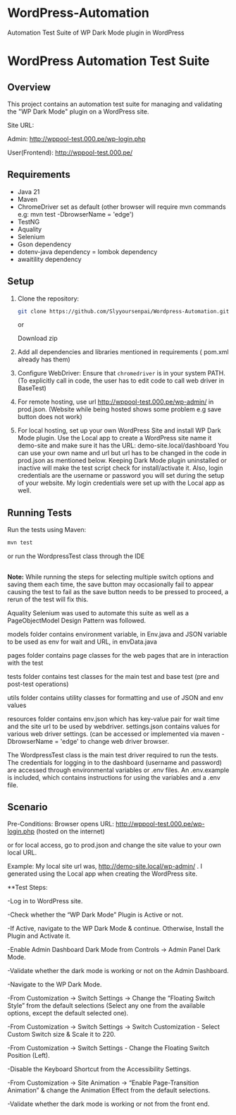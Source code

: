 # WordPress-Automation
Automation Test Suite of WP Dark Mode plugin in WordPress

# WordPress Automation Test Suite

## Overview

This project contains an automation test suite for managing and validating the "WP Dark Mode" plugin on a WordPress site.

Site URL: 

Admin:  http://wppool-test.000.pe/wp-login.php 

User(Frontend): http://wppool-test.000.pe/

## Requirements

- Java 21
- Maven
- ChromeDriver set as default (other browser will require mvn commands e.g: mvn test -DbrowserName = 'edge')
- TestNG
- Aquality
- Selenium
- Gson dependency
- dotenv-java dependency
= lombok dependency
- awaitility dependency

## Setup

1. Clone the repository:
    ```bash
    git clone https://github.com/Slyyoursenpai/Wordpress-Automation.git
    ```
    or

   Download zip

2. Add all dependencies and libraries mentioned in requirements ( pom.xml already has them)

3. Configure WebDriver:
    Ensure that `chromedriver` is in your system PATH. (To explicitly call in code, the user has to edit code to call web driver in BaseTest)

4. For remote hosting, use url http://wppool-test.000.pe/wp-admin/ in prod.json. (Website while being hosted shows some problem e.g save button does not work)

5. For local hosting, set up your own WordPress Site and install WP Dark Mode plugin. Use the Local app to create a WordPress site name it demo-site and make sure it has the URL: demo-site.local/dashboard
 You can use your own name and url but url has to be changed in the code in prod.json as mentioned below. Keeping Dark Mode plugin uninstalled or inactive will make the test script check for install/activate it.
Also, login credentials are the username or password you will set during the setup of your website. My login credentials were set up with the Local app as well.

## Running Tests

Run the tests using Maven:
```bash
mvn test
```
or run the WordpressTest class through the IDE

##

**Note:**
While running the steps for selecting multiple switch options and saving them each time, the save button may occasionally fail to appear causing the test to fail as the save button needs to be pressed to proceed, a rerun of the test will fix this. 


Aquality Selenium was used to automate this suite as well as a PageObjectModel Design Pattern was followed.

models folder contains environment variable, in Env.java and JSON variable to be used as env for wait and URL, in envData.java

pages folder contains page classes for the web pages that are in interaction with the test

tests folder contains test classes for the main test and base test (pre and post-test operations)

utils folder contains utility classes for formatting and use of JSON and env values

resources folder contains env.json which has key-value pair for wait time and the site url to be used by webdriver. settings.json contains values for various web driver settings. (can be accessed or implemented via maven -DbrowserName = 'edge' to change web driver browser.

The WordpressTest class is the main test driver required to run the tests. The credentials for logging in to the dashboard (username and password) are accessed through environmental variables or .env files. An .env.example is included, which contains instructions for using the variables and a .env file.

## Scenario

Pre-Conditions:
Browser opens URL: http://wppool-test.000.pe/wp-login.php (hosted on the internet) 

or for local access, go to prod.json and change the site value to your own local URL. 

Example: My local site url was, http://demo-site.local/wp-admin/ . I generated using the Local app when creating the WordPress site. 

**Test Steps:

-Log in to WordPress site.

-Check whether the “WP Dark Mode” Plugin is Active or not.

-If Active, navigate to the WP Dark Mode & continue. Otherwise, Install the Plugin and Activate it.

-Enable Admin Dashboard Dark Mode from Controls → Admin Panel Dark Mode.

-Validate whether the dark mode is working or not on the Admin Dashboard.

-Navigate to the WP Dark Mode.

-From Customization → Switch Settings → Change the “Floating Switch Style” from the default selections (Select any one from the available options, except the default selected one).

-From Customization → Switch Settings → Switch Customization - Select Custom Switch size & Scale it to 220.

-From Customization → Switch Settings - Change the Floating Switch Position (Left).

-Disable the Keyboard Shortcut from the Accessibility Settings.

-From Customization → Site Animation → “Enable Page-Transition Animation” & change the Animation Effect from the default selections.

-Validate whether the dark mode is working or not from the front end.







